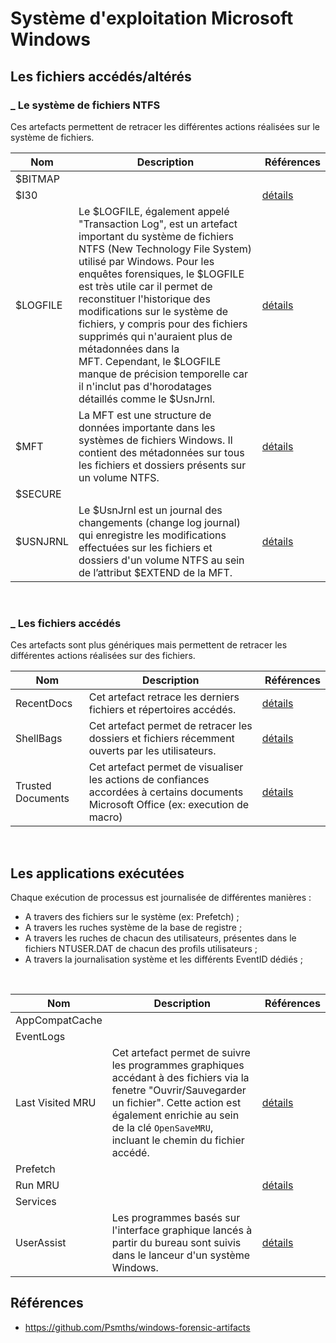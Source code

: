 # Système d'exploitation Microsoft Windows

## Les fichiers accédés/altérés

### _ Le système de fichiers NTFS
Ces artefacts permettent de retracer les différentes actions réalisées sur le système de fichiers. 

| Nom | Description | Références |
|-----|-------------|------------|
| $BITMAP |  | |
| $I30 |  | [détails](./00_windows_artefacts/ntfs/i30.md) |
| $LOGFILE | Le $LOGFILE, également appelé "Transaction Log", est un artefact important du système de fichiers NTFS (New Technology File System) utilisé par Windows. Pour les enquêtes forensiques, le $LOGFILE est très utile car il permet de reconstituer l'historique des modifications sur le système de fichiers, y compris pour des fichiers supprimés qui n'auraient plus de métadonnées dans la MFT. Cependant, le $LOGFILE manque de précision temporelle car il n'inclut pas d'horodatages détaillés comme le $UsnJrnl. | [détails](./00_windows_artefacts/ntfs/logfile.md) |
| $MFT |  La MFT est une structure de données importante dans les systèmes de fichiers Windows. Il contient des métadonnées sur tous les fichiers et dossiers présents sur un volume NTFS.  | [détails](./00_windows_artefacts/ntfs/mft.md) |
| $SECURE |  | |
| $USNJRNL | Le $UsnJrnl est un journal des changements (change log journal) qui enregistre les modifications effectuées sur les fichiers et dossiers d'un volume NTFS au sein de l’attribut $EXTEND de la MFT. | [détails](./00_windows_artefacts/ntfs/usnjrnl.md) |

<br/>

### _ Les fichiers accédés

Ces artefacts sont plus génériques mais permettent de retracer les différentes actions réalisées sur des fichiers. 

| Nom | Description | Références |
|-----|-------------|------------|
|RecentDocs| Cet artefact retrace les derniers fichiers et répertoires accédés. |[détails](./00_windows_artefacts/registry/recentdocs.md)|
|ShellBags| Cet artefact permet de retracer les dossiers et fichiers récemment ouverts par les utilisateurs.|[détails](./00_windows_artefacts/registry/shellbags.md)|
|Trusted Documents| Cet artefact permet de visualiser les actions de confiances accordées à certains documents Microsoft Office (ex: execution de macro) |[détails](./00_windows_artefacts/registry/trustedDocuments.md)|



<br/>

## Les applications exécutées

Chaque exécution de processus est journalisée de différentes manières : 
- A travers des fichiers sur le système (ex: Prefetch) ;
- A travers les ruches système de la base de registre ;
- A travers les ruches de chacun des utilisateurs, présentes dans le fichiers NTUSER.DAT de chacun des profils utilisateurs ;
- A travers la journalisation système et les différents EventID dédiés ;

<br/>

| Nom | Description | Références |
|-----|-------------|------------|
| AppCompatCache |  |  |
| EventLogs |  |  |
| Last Visited MRU | Cet artefact permet de suivre les programmes graphiques accédant à des fichiers via la fenetre "Ouvrir/Sauvegarder un fichier". Cette action est également enrichie au sein de la clé ```OpenSaveMRU```, incluant le chemin du fichier accédé. | [détails](./00_windows_artefacts/registry/lastvisitedmru.md) |
| Prefetch |  |  |
| Run MRU |  | [détails](./00_windows_artefacts/registry/runmru.md)  |
| Services |  |  |
| UserAssist | Les programmes basés sur l'interface graphique lancés à partir du bureau sont suivis dans le lanceur d'un système Windows. | [détails](./00_windows_artefacts/userassist.md) |


## Références 

- https://github.com/Psmths/windows-forensic-artifacts

